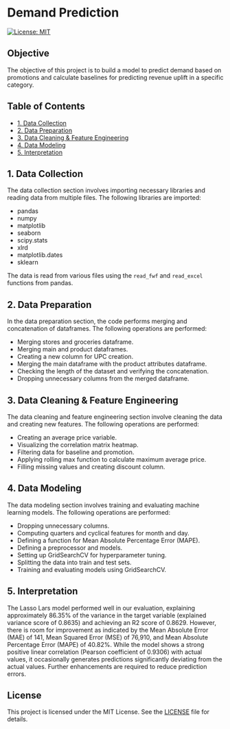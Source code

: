 # Demand Prediction

[![License: MIT](https://img.shields.io/badge/License-MIT-yellow.svg)](https://opensource.org/licenses/MIT)

## Objective

The objective of this project is to build a model to predict demand based on promotions and calculate baselines for predicting revenue uplift in a specific category.

## Table of Contents

- [1. Data Collection](#1-data-collection)
- [2. Data Preparation](#2-data-preparation)
- [3. Data Cleaning & Feature Engineering](#3-data-cleaning--feature-engineering)
- [4. Data Modeling](#4-data-modeling)
- [5. Interpretation](#5-interpretation)

## 1. Data Collection

The data collection section involves importing necessary libraries and reading data from multiple files. The following libraries are imported:

- pandas
- numpy
- matplotlib
- seaborn
- scipy.stats
- xlrd
- matplotlib.dates
- sklearn

The data is read from various files using the `read_fwf` and `read_excel` functions from pandas.

## 2. Data Preparation

In the data preparation section, the code performs merging and concatenation of dataframes. The following operations are performed:

- Merging stores and groceries dataframe.
- Merging main and product dataframes.
- Creating a new column for UPC creation.
- Merging the main dataframe with the product attributes dataframe.
- Checking the length of the dataset and verifying the concatenation.
- Dropping unnecessary columns from the merged dataframe.

## 3. Data Cleaning & Feature Engineering

The data cleaning and feature engineering section involve cleaning the data and creating new features. The following operations are performed:

- Creating an average price variable.
- Visualizing the correlation matrix heatmap.
- Filtering data for baseline and promotion.
- Applying rolling max function to calculate maximum average price.
- Filling missing values and creating discount column.

## 4. Data Modeling

The data modeling section involves training and evaluating machine learning models. The following operations are performed:

- Dropping unnecessary columns.
- Computing quarters and cyclical features for month and day.
- Defining a function for Mean Absolute Percentage Error (MAPE).
- Defining a preprocessor and models.
- Setting up GridSearchCV for hyperparameter tuning.
- Splitting the data into train and test sets.
- Training and evaluating models using GridSearchCV.

## 5. Interpretation

The Lasso Lars model performed well in our evaluation, explaining approximately 86.35% of the variance in the target variable (explained variance score of 0.8635) and achieving an R2 score of 0.8629. However, there is room for improvement as indicated by the Mean Absolute Error (MAE) of 141, Mean Squared Error (MSE) of 76,910, and Mean Absolute Percentage Error (MAPE) of 40.82%. While the model shows a strong positive linear correlation (Pearson coefficient of 0.9306) with actual values, it occasionally generates predictions significantly deviating from the actual values. Further enhancements are required to reduce prediction errors.

## License

This project is licensed under the MIT License. See the [LICENSE](LICENSE) file for details.
